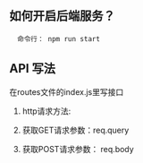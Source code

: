 ## 如何开启后端服务？
```
  命令行： npm run start
```
## API 写法
在routes文件的index.js里写接口

1. http请求方法:

  1. 获取GET请求参数：req.query

  2. 获取POST请求参数： req.body
